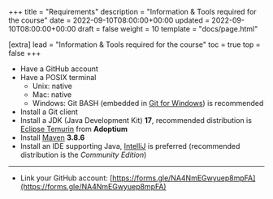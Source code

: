 +++
title = "Requirements"
description = "Information & Tools required for the course"
date = 2022-09-10T08:00:00+00:00
updated = 2022-09-10T08:00:00+00:00
draft = false
weight = 10
template = "docs/page.html"

[extra]
lead = "Information & Tools required for the course"
toc = true
top = false
+++

* Have a GitHub account
* Have a POSIX terminal
  * Unix: native
  * Mac: native
  * Windows: Git BASH (embedded in [Git for Windows](https://gitforwindows.org/)) is recommended
* Install a Git client
* Install a JDK (Java Development Kit) **17**, recommended distribution is [Eclipse Temurin](https://adoptium.net/temurin/releases) from **Adoptium**
* Install [Maven](https://maven.apache.org/download.cgi) **3.8.6**
* Install an IDE supporting Java, [IntelliJ](https://www.jetbrains.com/fr-fr/idea/download/) is preferred (recommended distribution is the _Community Edition_)

---

* Link your GitHub account: [https://forms.gle/NA4NmEGwyuep8mpFA](https://forms.gle/NA4NmEGwyuep8mpFA)
